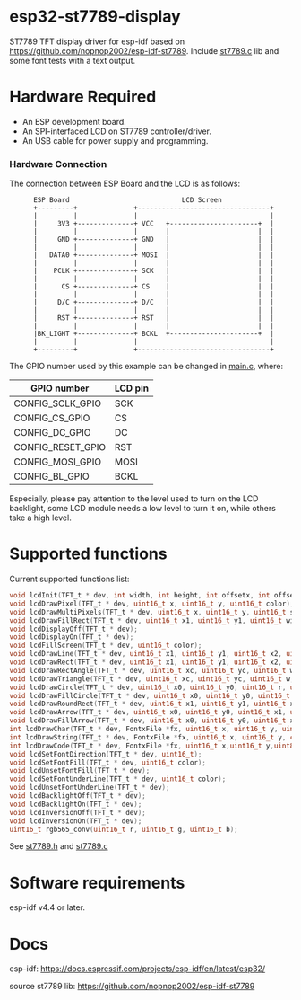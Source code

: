# esp32-st7789-display
ST7789 TFT display driver for esp-idf based on https://github.com/nopnop2002/esp-idf-st7789.
Include [st7789.c](main/st7789.c) lib and some font tests with a text output.

# Hardware Required

* An ESP development board.
* An SPI-interfaced LCD on ST7789 controller/driver.
* An USB cable for power supply and programming.

### Hardware Connection

The connection between ESP Board and the LCD is as follows:

```
      ESP Board                            LCD Screen
      +---------+              +---------------------------------+
      |         |              |                                 |
      |     3V3 +--------------+ VCC   +----------------------+  |
      |         |              |       |                      |  |
      |     GND +--------------+ GND   |                      |  |
      |         |              |       |                      |  |
      |   DATA0 +--------------+ MOSI  |                      |  |
      |         |              |       |                      |  |
      |    PCLK +--------------+ SCK   |                      |  |
      |         |              |       |                      |  |
      |      CS +--------------+ CS    |                      |  |
      |         |              |       |                      |  |
      |     D/C +--------------+ D/C   |                      |  |
      |         |              |       |                      |  |
      |     RST +--------------+ RST   |                      |  |
      |         |              |       |                      |  |
      |BK_LIGHT +--------------+ BCKL  +----------------------+  |
      |         |              |                                 |
      +---------+              +---------------------------------+
```

The GPIO number used by this example can be changed in [main.c](main/main.c), where:

| GPIO number              | LCD pin |
| ------------------------ | ------- |
| CONFIG_SCLK_GPIO         | SCK     |
| CONFIG_CS_GPIO           | CS      |
| CONFIG_DC_GPIO           | DC      |
| CONFIG_RESET_GPIO        | RST     |
| CONFIG_MOSI_GPIO         | MOSI    |
| CONFIG_BL_GPIO           | BCKL    |

Especially, please pay attention to the level used to turn on the LCD backlight, some LCD module needs a low level to turn it on, while others take a high level.

# Supported functions

Current supported functions list:

```C
void lcdInit(TFT_t * dev, int width, int height, int offsetx, int offsety);
void lcdDrawPixel(TFT_t * dev, uint16_t x, uint16_t y, uint16_t color);
void lcdDrawMultiPixels(TFT_t * dev, uint16_t x, uint16_t y, uint16_t size, uint16_t * colors);
void lcdDrawFillRect(TFT_t * dev, uint16_t x1, uint16_t y1, uint16_t width, uint16_t height, uint16_t color);
void lcdDisplayOff(TFT_t * dev);
void lcdDisplayOn(TFT_t * dev);
void lcdFillScreen(TFT_t * dev, uint16_t color);
void lcdDrawLine(TFT_t * dev, uint16_t x1, uint16_t y1, uint16_t x2, uint16_t y2, uint16_t color);
void lcdDrawRect(TFT_t * dev, uint16_t x1, uint16_t y1, uint16_t x2, uint16_t y2, uint16_t color);
void lcdDrawRectAngle(TFT_t * dev, uint16_t xc, uint16_t yc, uint16_t w, uint16_t h, uint16_t angle, uint16_t color);
void lcdDrawTriangle(TFT_t * dev, uint16_t xc, uint16_t yc, uint16_t w, uint16_t h, uint16_t angle, uint16_t color);
void lcdDrawCircle(TFT_t * dev, uint16_t x0, uint16_t y0, uint16_t r, uint16_t color);
void lcdDrawFillCircle(TFT_t * dev, uint16_t x0, uint16_t y0, uint16_t r, uint16_t color);
void lcdDrawRoundRect(TFT_t * dev, uint16_t x1, uint16_t y1, uint16_t x2, uint16_t y2, uint16_t r, uint16_t color);
void lcdDrawArrow(TFT_t * dev, uint16_t x0, uint16_t y0, uint16_t x1, uint16_t y1, uint16_t w, uint16_t color);
void lcdDrawFillArrow(TFT_t * dev, uint16_t x0, uint16_t y0, uint16_t x1, uint16_t y1, uint16_t w, uint16_t color);
int lcdDrawChar(TFT_t * dev, FontxFile *fx, uint16_t x, uint16_t y, uint8_t ascii, uint16_t color);
int lcdDrawString(TFT_t * dev, FontxFile *fx, uint16_t x, uint16_t y, char *ascii, uint16_t color);
int lcdDrawCode(TFT_t * dev, FontxFile *fx, uint16_t x,uint16_t y,uint8_t code,uint16_t color);
void lcdSetFontDirection(TFT_t * dev, uint16_t);
void lcdSetFontFill(TFT_t * dev, uint16_t color);
void lcdUnsetFontFill(TFT_t * dev);
void lcdSetFontUnderLine(TFT_t * dev, uint16_t color);
void lcdUnsetFontUnderLine(TFT_t * dev);
void lcdBacklightOff(TFT_t * dev);
void lcdBacklightOn(TFT_t * dev);
void lcdInversionOff(TFT_t * dev);
void lcdInversionOn(TFT_t * dev);
uint16_t rgb565_conv(uint16_t r, uint16_t g, uint16_t b);
```
See [st7789.h](main/st7789.h) and [st7789.c](main/st7789.c)

# Software requirements
esp-idf v4.4 or later.   

# Docs
esp-idf: https://docs.espressif.com/projects/esp-idf/en/latest/esp32/

source st7789 lib: https://github.com/nopnop2002/esp-idf-st7789